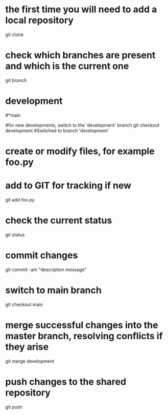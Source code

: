 # the first time you will need to add a local repository
git clone <url>

# check which branches are present and which is the current one
git branch
# development
#*main

#for new developments, switch to the 'development' branch
git checkout development
#Switched to branch 'development'

# create or modify files, for example foo.py
# add to GIT for tracking if new
git add foo.py

# check the current status
git status

# commit changes
git commit -am "description message"

# switch to main branch
git checkout main

# merge successful changes into the master branch, resolving conflicts if they arise
git merge development

# push changes to the shared repository
git push